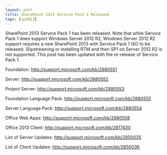 ```yaml
---
layout: post
title: SharePoint 2013 Service Pack 1 Released
tags: [sp2013]
---
```


SharePoint 2013 Service Pack 1 has been released. Note that while Service Pack 1 does support Windows Server 2012 R2, Windows Server 2012 R2 support requires a new SharePoint 2013 with Service Pack 1 ISO to be released. Slipstreaming or installing RTM and then SP1 on Server 2012 R2 is not supported. This post has been updated with the re-release of Service Pack 1.

Foundation: <http://support.microsoft.com/kb/2880551>

Server: <http://support.microsoft.com/kb/2880552>

Project Server: <http://support.microsoft.com/kb/2880553>

Foundation Language Pack: <http://support.microsoft.com/kb/2880555>

Server Language Pack: <http://support.microsoft.com/kb/2880554>

Office Web Apps: <http://support.microsoft.com/kb/2880558>

Office 2013 Client: <http://support.microsoft.com/kb/2817430>

List of Server Updates: <http://support.microsoft.com/kb/2850035>

List of Client Updates: <http://support.microsoft.com/kb/2850036>